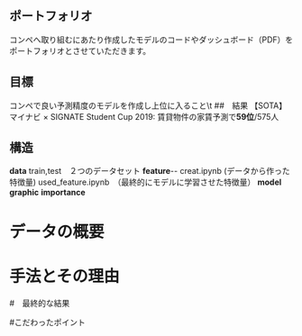 ## ポートフォリオ
コンペへ取り組むにあたり作成したモデルのコードやダッシュボード（PDF）をポートフォリオとさせていただきます。
## 目標
コンペで良い予測精度のモデルを作成し上位に入ること\t
##　結果
【SOTA】マイナビ × SIGNATE Student Cup 2019: 賃貸物件の家賃予測で**59位**/575人
## 構造
**data**
train,test　２つのデータセット
**feature**--
creat.ipynb (データから作った特徴量)
used_feature.ipynb　（最終的にモデルに学習させた特徴量）
**model**
**graphic**
**importance**

# データの概要
# 手法とその理由
#　最終的な結果

#こだわったポイント
